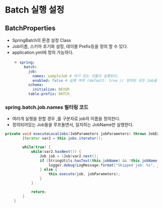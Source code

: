 # Batch 실행 설정

## BatchProperties
- SpringBatch의 환경 설정 Class
- Job이름, 스키마 초기화 설정, 테이블 Prefix등을 정의 할 수 있다.
- application.yml에 정의 가능하다.
  - ```yaml
    spring:
      batch:
        job:
          names: sampleJob # 여기 있는 것들이 실행된다.
          enabled: false # 실행 여부 (default: true // 정의된 모든 Job을 실행한다) 
        schema:
          initialize: NEVER
        table-prefix: BATCH_
    ```
    
### spring.batch.job.names 필터링 코드
- 여러개 실행을 원할 경우 ,를 구분자로 job의 이름을 정의한다.
- 정의되어있는 Job들을 루프돌면서, 일치하는 JobName만 실행한다.
```java
private void executeLocalJobs(JobParameters jobParameters) throws JobExecutionException {
        Iterator var2 = this.jobs.iterator();

        while(true) {
            while(var2.hasNext()) {
                Job job = (Job)var2.next();
                if (StringUtils.hasText(this.jobName) && !this.jobName.equals(job.getName())) {
                    logger.debug(LogMessage.format("Skipped job: %s", job.getName()));
                } else {
                    this.execute(job, jobParameters);
                }
            }

            return;
        }
    }
```
